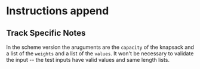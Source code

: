 # Instructions append

## Track Specific Notes

In the scheme version the aruguments are the `capacity` of the knapsack and a list of the `weights` and a list of the `values`.
It won't be necessary to validate the input -- the test inputs have valid values and same length lists.
